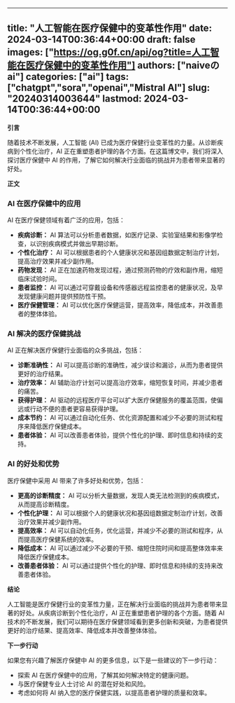 
---
title: "人工智能在医疗保健中的变革性作用"
date: 2024-03-14T00:36:44+00:00
draft: false
images: ["https://og.g0f.cn/api/og?title=人工智能在医疗保健中的变革性作用"]
authors: ["naiveのai"]
categories: ["ai"]
tags: ["chatgpt","sora","openai","Mistral AI"]
slug: "20240314003644"
lastmod: 2024-03-14T00:36:44+00:00
---
**引言**

随着技术不断发展，人工智能 (AI) 已成为医疗保健行业变革性的力量。从诊断疾病到个性化治疗，AI 正在重塑患者护理的各个方面。在这篇博文中，我们将深入探讨医疗保健中 AI 的作用，了解它如何解决行业面临的挑战并为患者带来显著的好处。

**正文**

### AI 在医疗保健中的应用

AI 在医疗保健领域有着广泛的应用，包括：

* **疾病诊断：** AI 算法可以分析患者数据，如医疗记录、实验室结果和影像学检查，以识别疾病模式并做出早期诊断。
* **个性化治疗：** AI 可以根据患者的个人健康状况和基因组数据定制治疗计划，提高治疗效果并减少副作用。
* **药物发现：** AI 正在加速药物发现过程，通过预测药物的疗效和副作用，缩短临床试验时间。
* **患者监控：** AI 可以通过可穿戴设备和传感器远程监控患者的健康状况，及早发现健康问题并提供预防性干预。
* **医疗保健管理：** AI 可以优化医疗保健运营，提高效率，降低成本，并改善患者的整体体验。

### AI 解决的医疗保健挑战

AI 正在解决医疗保健行业面临的众多挑战，包括：

* **诊断准确性：** AI 可以提高诊断的准确性，减少误诊和漏诊，从而为患者提供更好的治疗结果。
* **治疗效率：** AI 辅助治疗计划可以提高治疗效率，缩短恢复时间，并减少患者的痛苦。
* **获得护理：** AI 驱动的远程医疗平台可以扩大医疗保健服务的覆盖范围，使偏远或行动不便的患者更容易获得护理。
* **成本节约：** AI 可以通过自动化任务、优化资源配置和减少不必要的测试和程序来降低医疗保健成本。
* **患者体验：** AI 可以改善患者体验，提供个性化的护理、即时信息和持续的支持。

### AI 的好处和优势

医疗保健中采用 AI 带来了许多好处和优势，包括：

* **更高的诊断精度：** AI 可以分析大量数据，发现人类无法检测到的疾病模式，从而提高诊断精度。
* **个性化护理：** AI 可以根据个人的健康状况和基因组数据定制治疗计划，改善治疗效果并减少副作用。
* **提高效率：** AI 可以自动化任务，优化运营，并减少不必要的测试和程序，从而提高医疗保健系统的效率。
* **降低成本：** AI 可以通过减少不必要的干预、缩短住院时间和提高整体效率来降低医疗保健成本。
* **改善患者体验：** AI 可以通过提供个性化的护理、即时信息和持续的支持来改善患者体验。

**结论**

人工智能是医疗保健行业的变革性力量，正在解决行业面临的挑战并为患者带来显著的好处。从疾病诊断到个性化治疗，AI 正在重塑患者护理的各个方面。随着 AI 技术的不断发展，我们可以期待在医疗保健领域看到更多创新和突破，为患者提供更好的治疗结果、提高效率、降低成本并改善整体体验。

**下一步行动**

如果您有兴趣了解医疗保健中 AI 的更多信息，以下是一些建议的下一步行动：

* 探索 AI 在医疗保健中的应用，了解其如何解决特定的健康问题。
* 与医疗保健专业人士讨论 AI 的潜在好处和风险。
* 考虑如何将 AI 纳入您的医疗保健实践，以提高患者护理的质量和效率。